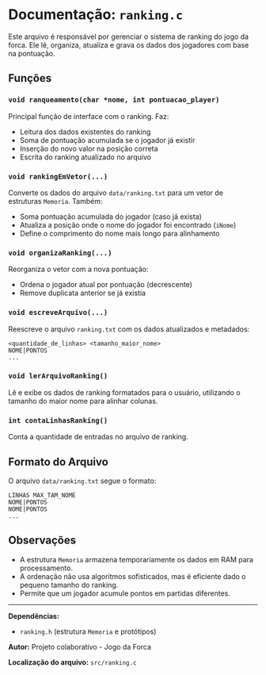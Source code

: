 # Documentação: `ranking.c`

Este arquivo é responsável por gerenciar o sistema de ranking do jogo da forca. Ele lê, organiza, atualiza e grava os dados dos jogadores com base na pontuação.

## Funções

### `void ranqueamento(char *nome, int pontuacao_player)`
Principal função de interface com o ranking. Faz:
- Leitura dos dados existentes do ranking
- Soma de pontuação acumulada se o jogador já existir
- Inserção do novo valor na posição correta
- Escrita do ranking atualizado no arquivo

### `void rankingEmVetor(...)`
Converte os dados do arquivo `data/ranking.txt` para um vetor de estruturas `Memoria`. Também:
- Soma pontuação acumulada do jogador (caso já exista)
- Atualiza a posição onde o nome do jogador foi encontrado (`iNome`)
- Define o comprimento do nome mais longo para alinhamento

### `void organizaRanking(...)`
Reorganiza o vetor com a nova pontuação:
- Ordena o jogador atual por pontuação (decrescente)
- Remove duplicata anterior se já existia

### `void escreveArquivo(...)`
Reescreve o arquivo `ranking.txt` com os dados atualizados e metadados:
```
<quantidade_de_linhas> <tamanho_maior_nome>
NOME|PONTOS
...
```

### `void lerArquivoRanking()`
Lê e exibe os dados de ranking formatados para o usuário, utilizando o tamanho do maior nome para alinhar colunas.

### `int contaLinhasRanking()`
Conta a quantidade de entradas no arquivo de ranking.

## Formato do Arquivo

O arquivo `data/ranking.txt` segue o formato:
```
LINHAS MAX_TAM_NOME
NOME|PONTOS
NOME|PONTOS
...
```

## Observações

- A estrutura `Memoria` armazena temporariamente os dados em RAM para processamento.
- A ordenação não usa algoritmos sofisticados, mas é eficiente dado o pequeno tamanho do ranking.
- Permite que um jogador acumule pontos em partidas diferentes.

---

**Dependências:**
- `ranking.h` (estrutura `Memoria` e protótipos)

**Autor:** Projeto colaborativo - Jogo da Forca

**Localização do arquivo:** `src/ranking.c`

